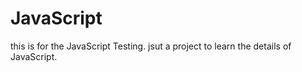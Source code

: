 # JavaScript

this is for the JavaScript Testing.
jsut a project to learn the details of JavaScript.
